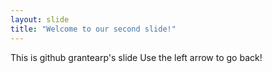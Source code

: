 ```yaml
---
layout: slide
title: "Welcome to our second slide!"
---
```

This is github grantearp's slide
Use the left arrow to go back!
